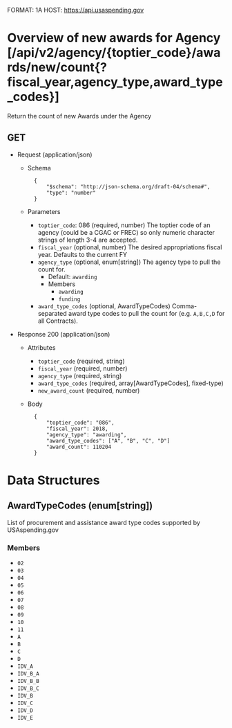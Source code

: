 FORMAT: 1A
HOST: https://api.usaspending.gov

# Overview of new awards for Agency [/api/v2/agency/{toptier_code}/awards/new/count{?fiscal_year,agency_type,award_type_codes}]

Return the count of new Awards under the Agency

## GET

+ Request (application/json)
    + Schema

            {
                "$schema": "http://json-schema.org/draft-04/schema#",
                "type": "number"
            }
    + Parameters
        + `toptier_code`: 086 (required, number)
            The toptier code of an agency (could be a CGAC or FREC) so only numeric character strings of length 3-4 are accepted.
        + `fiscal_year` (optional, number)
            The desired appropriations fiscal year. Defaults to the current FY
        + `agency_type` (optional, enum[string])
            The agency type to pull the count for.
            + Default: `awarding`
            + Members
                + `awarding`
                + `funding`
        + `award_type_codes` (optional, AwardTypeCodes)
            Comma-separated award type codes to pull the count for (e.g. `A,B,C,D` for all Contracts).

+ Response 200 (application/json)
    + Attributes
        + `toptier_code` (required, string)
        + `fiscal_year` (required, number)
        + `agency_type` (required, string)
        + `award_type_codes` (required, array[AwardTypeCodes], fixed-type)
        + `new_award_count` (required, number)

    + Body

            {
                "toptier_code": "086",
                "fiscal_year": 2018,
                "agency_type": "awarding",
                "award_type_codes": ["A", "B", "C", "D"]
                "award_count": 110204
            }

# Data Structures

## AwardTypeCodes (enum[string])
List of procurement and assistance award type codes supported by USAspending.gov

### Members
+ `02`
+ `03`
+ `04`
+ `05`
+ `06`
+ `07`
+ `08`
+ `09`
+ `10`
+ `11`
+ `A`
+ `B`
+ `C`
+ `D`
+ `IDV_A`
+ `IDV_B_A`
+ `IDV_B_B`
+ `IDV_B_C`
+ `IDV_B`
+ `IDV_C`
+ `IDV_D`
+ `IDV_E`
